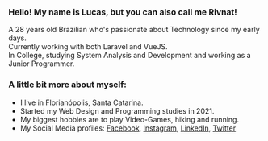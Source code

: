 ### Hello! My name is Lucas, but you can also call me Rivnat!

A 28 years old Brazilian who's passionate about Technology since my early days. <br>
Currently working with both Laravel and VueJS. <br>
In College, studying System Analysis and Development and working as a Junior Programmer.

### A little bit more about myself:

- I live in Florianópolis, Santa Catarina.
- Started my Web Design and Programming studies in 2021.
- My biggest hobbies are to play Video-Games, hiking and running.
- My Social Media profiles: <a href="https://www.facebook.com/lucas.v.zille/" target="_blank">Facebook</a>, <a href="https://www.instagram.com/rivnatzille/" target="_blank">Instagram</a>, <a href="https://www.linkedin.com/in/lucas-victore-zille-816304215/" target="_blank">LinkedIn</a>, <a href="https://twitter.com/Rivnat3" target="_blank">Twitter</a>

